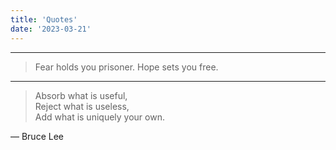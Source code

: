 ```yaml
---
title: 'Quotes'
date: '2023-03-21'
---
```


-----------------------------------------------

> Fear holds you prisoner. Hope sets you free.

-----------------------------------------------

> Absorb what is useful,  
> Reject what is useless,  
> Add what is uniquely your own.  

— Bruce Lee  
